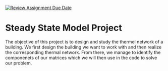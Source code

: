 [![Review Assignment Due Date](https://classroom.github.com/assets/deadline-readme-button-24ddc0f5d75046c5622901739e7c5dd533143b0c8e959d652212380cedb1ea36.svg)](https://classroom.github.com/a/A5DUrLb2)

# Steady State Model Project

The objective of this project is to design and study the thermel network of a building.
We first design the building we want to work with and then realize the corresponding thermal network.
From there, we manage to identify the componenets of our matrices which we will then use in the code to solve our problem.
